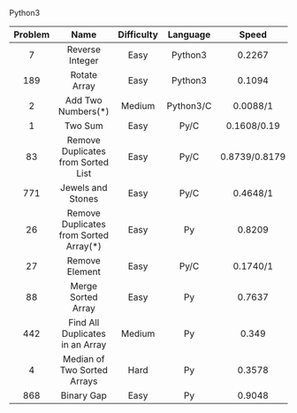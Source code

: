 Python3

|Problem|Name|Difficulty|Language|Speed|O()|
|:----:|:----:|:----:|:----:|:----:|:----:|
|7|Reverse Integer|Easy|Python3|0.2267|O(n)|
|189|Rotate Array|Easy|Python3|0.1094|O(n)|
|2|Add Two Numbers(*)|Medium|Python3/C|0.0088/1|O(max(n, m))|
|1|Two Sum|Easy|Py/C|0.1608/0.19|O(n^2)/O(n)|
|83|Remove Duplicates from Sorted List|Easy|Py/C|0.8739/0.8179|O(n)|
|771|Jewels and Stones|Easy|Py/C|0.4648/1|O(len(J))/O(len(J)xlen(S))|
|26|Remove Duplicates from Sorted Array(*)|Easy|Py|0.8209|O(len(nums))|
|27|Remove Element|Easy|Py/C|0.1740/1|O(len(nums)))|
|88|Merge Sorted Array|Easy|Py|0.7637|O(3)|
|442|Find All Duplicates in an Array|Medium|Py|0.349|O(n)|
|4|Median of Two Sorted Arrays|Hard|Py|0.3578|O(3)|
|868|Binary Gap|Easy|Py|0.9048|O(n)|